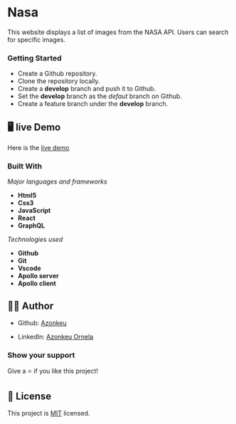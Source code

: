 # Nasa

This website displays a list of images from the NASA API. Users can search for specific images. 


### Getting Started

- Create a Github repository.
- Clone the repository locally.
- Create a **develop** branch and push it to Github.
- Set the **develop** branch as the *defaut* branch on Github.
- Create a feature branch under the **develop** branch.
   
## 🖥️ live Demo
Here is the [live demo]()

### Built With

  *Major languages and frameworks* 
  - **Html5**
  - **Css3**
  -  **JavaScript**
  -  **React**
  -  **GraphQL**
   
  *Technologies used*
   - **Github**
   - **Git**
   - **Vscode**
   - **Apollo server**
   - **Apollo client**

## 🧑👩 Author

- Github: [Azonkeu](https://github.com/Azonkeu)
  
- LinkedIn: [Azonkeu Ornela](https://www.linkedin.com/in/azonkeu-ornela-88a14b172/)



### Show your support

Give a ⭐️ if you like this project!

## 📝 License

This project is [MIT](https://github.com/Azonkeu/Nasa/blob/main/LICENSE) licensed.